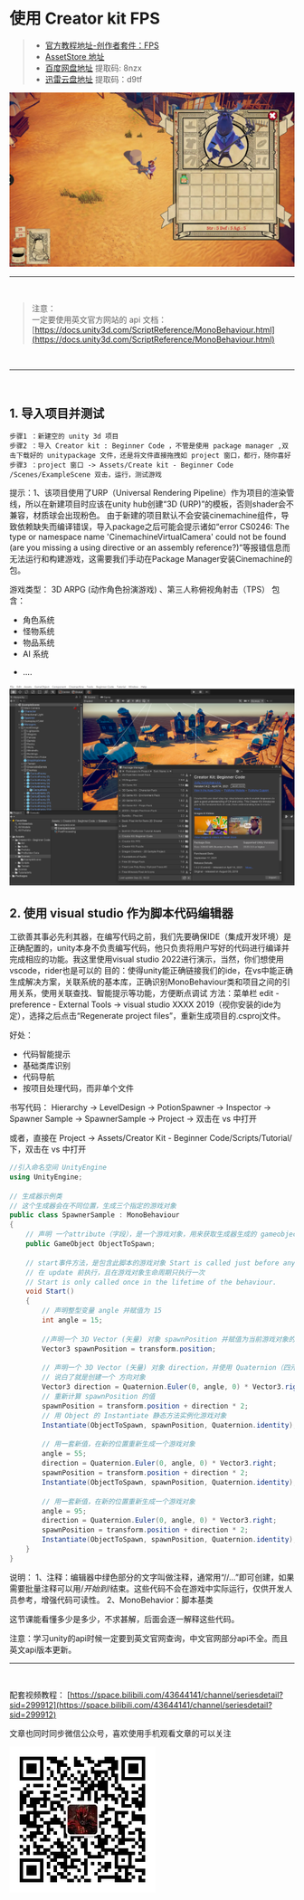 # 使用 Creator kit FPS

> - [官方教程地址-创作者套件：FPS](https://learn.unity.com/project/chuang-zuo-zhe-tao-jian-fps?uv=2020.3)
> - [AssetStore 地址](https://assetstore.unity.com/packages/templates/tutorials/creator-kit-fps-149310?_ga=2.85655312.885135272.1631762446-522971275.1624332126)
> - [百度网盘地址](https://pan.baidu.com/s/15lRmIzkZmZU6vmQNsTLDVg) 提取码: 8nzx
> - [迅雷云盘地址](https://pan.xunlei.com/s/VMk08AooAFpxmtm7yZKyxUv6A1) 提取码：d9tf

![](../../imgs/unity_beginnerCoder.png)
<br>

<hr>
<br>

> 注意：  
> 一定要使用英文官方网站的 api 文档：[https://docs.unity3d.com/ScriptReference/MonoBehaviour.html](https://docs.unity3d.com/ScriptReference/MonoBehaviour.html)

<br>
<hr>
<br>

## 1. 导入项目并测试

    步骤1 ：新建空的 unity 3d 项目
    步骤2 ：导入 Creator kit : Beginner Code ，不管是使用 package manager ,双击下载好的 unitypackage 文件，还是将文件直接拖拽如 project 窗口，都行，随你喜好
    步骤3 ：project 窗口 -> Assets/Create kit - Beginner Code /Scenes/ExampleScene 双击，运行，测试游戏

提示：1、该项目使用了URP（Universal Rendering Pipeline）作为项目的渲染管线，所以在新建项目时应该在unity hub创建“3D (URP)”的模板，否则shader会不兼容，材质球会出现粉色。
由于新建的项目默认不会安装cinemachine组件，导致依赖缺失而编译错误，导入package之后可能会提示诸如“error CS0246: The type or namespace name 'CinemachineVirtualCamera' could not be found (are you missing a using directive or an assembly reference?)”等报错信息而无法运行和构建游戏，这需要我们手动在Package Manager安装Cinemachine的包。

游戏类型： 3D ARPG (动作角色扮演游戏)  、第三人称俯视角射击（TPS）
包含：

- 角色系统
- 怪物系统
- 物品系统
- AI 系统

* ....

![](../../imgs/unity_creatorKitBC.png)

## 2. 使用 visual studio 作为脚本代码编辑器

工欲善其事必先利其器，在编写代码之前，我们先要确保IDE（集成开发环境）是正确配置的，unity本身不负责编写代码，他只负责将用户写好的代码进行编译并完成相应的功能。我这里使用visual studio 2022进行演示，当然，你们想使用vscode，rider也是可以的
目的：使得unity能正确链接我们的ide，在vs中能正确生成解决方案，关联系统的基本库，正确识别MonoBehaviour类和项目之间的引用关系，使用关联查找、智能提示等功能，方便断点调试
方法：菜单栏 edit - preference - External Tools -> visual studio XXXX 2019（视你安装的ide为定），选择之后点击“Regenerate project files”，重新生成项目的.csproj文件。

好处：

- 代码智能提示
- 基础类库识别
- 代码导航
- 按项目处理代码，而非单个文件
  
书写代码：
Hierarchy -> LevelDesign -> PotionSpawner -> Inspector -> Spawner Sample -> SpawnerSample -> Project -> 双击在 vs 中打开

或者，直接在 Project -> Assets/Creator Kit - Beginner Code/Scripts/Tutorial/ 下，双击在 vs 中打开
  
```C#
//引入命名空间 UnityEngine
using UnityEngine;

// 生成器示例类
// 这个生成器会在不同位置，生成三个指定的游戏对象
public class SpawnerSample : MonoBehaviour
{
    // 声明 一个attribute（字段），是一个游戏对象，用来获取生成器生成的 gameobject
    public GameObject ObjectToSpawn;

    // start事件方法，是包含此脚本的游戏对象 Start is called just before any of the Update methods is called the first time
    // 在 update 前执行，且在游戏对象生命周期只执行一次
    // Start is only called once in the lifetime of the behaviour.
    void Start()
    {
        // 声明整型变量 angle 并赋值为 15
        int angle = 15;

        //声明一个 3D Vector (矢量) 对象 spawnPosition 并赋值为当前游戏对象的位置
        Vector3 spawnPosition = transform.position;

        // 声明一个 3D Vector (矢量) 对象 direction，并使用 Quaternion（四元数）类的静态方法  Euler（欧拉）返回值 * Vector3(1,0,0)
        // 说白了就是创建一个 方向对象
        Vector3 direction = Quaternion.Euler(0, angle, 0) * Vector3.right;
        // 重新计算 spawnPosition 的值
        spawnPosition = transform.position + direction * 2;
        // 用 Object 的 Instantiate 静态方法实例化游戏对象
        Instantiate(ObjectToSpawn, spawnPosition, Quaternion.identity);

        // 用一套新值，在新的位置重新生成一个游戏对象
        angle = 55;
        direction = Quaternion.Euler(0, angle, 0) * Vector3.right;
        spawnPosition = transform.position + direction * 2;
        Instantiate(ObjectToSpawn, spawnPosition, Quaternion.identity);

        // 用一套新值，在新的位置重新生成一个游戏对象
        angle = 95;
        direction = Quaternion.Euler(0, angle, 0) * Vector3.right;
        spawnPosition = transform.position + direction * 2;
        Instantiate(ObjectToSpawn, spawnPosition, Quaternion.identity);
    }
}

```
说明：
1、注释：编辑器中绿色部分的文字叫做注释，通常用“//...”即可创建，如果需要批量注释可以用/*开始到*/结束。这些代码不会在游戏中实际运行，仅供开发人员参考，增强代码可读性。
2、MonoBehavior：脚本基类
  
这节课能看懂多少是多少，不求甚解，后面会逐一解释这些代码。

注意：学习unity的api时候一定要到英文官网查询，中文官网部分api不全。而且英文api版本更新。
<br>
<hr>
<br>

配套视频教程：
[https://space.bilibili.com/43644141/channel/seriesdetail?sid=299912](https://space.bilibili.com/43644141/channel/seriesdetail?sid=299912)

文章也同时同步微信公众号，喜欢使用手机观看文章的可以关注

![](../../imgs/微信公众号二维码.jpg)
